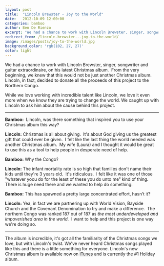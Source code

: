 ```yaml
---
layout: post
title:  "Lincoln Brewster - Joy to the World"
date:   2012-10-09 12:00:00
categories: bamboo 
author: Ben De Rienzo
excerpt: "We had a chance to work with Lincoln Brewster, singer, songwriter and guitar extraordinaire, on his latest Christmas album.  From the very beginning, we knew that this would not be just another Christmas album. Lincoln, in fact, decided to donate all the proceeds of this project to the Northern Congo."
redirect_from: /lincoln-brewster---joy-to-the-world/
image: /images/posts/joy-to-the-world.jpg
background_color: 'rgb(102, 27, 27)'
color: light
---
```


We had a chance to work with Lincoln Brewster, singer, songwriter and guitar extraordinaire, on his latest Christmas album.  From the very beginning, we knew that this would not be just another Christmas album. Lincoln, in fact, decided to donate all the proceeds of this project to the Northern Congo.

While we love working with incredible talent like Lincoln, we love it even more when we know they are trying to change the world. We caught up with Lincoln to ask him about the cause behind this project.

___

**Bamboo:**  Lincoln, was there something that inspired you to use your Christmas album this way?

**Lincoln:** Christmas is all about giving.  It's about God giving us the greatest gift that could ever be given.  I felt like the last thing the world needed was another Christmas album.  My wife (Laura) and I thought it would be great to use this as a tool to help people in desperate need of help.

**Bamboo:** Why the Congo?

**Lincoln:** The infant mortality rate is so high that families don't name their kids until they're 3 years old.  It's ridiculous.  I felt like it was one of those "whatever yoou do for the least of these you do unto me" kind of thing.  There is huge need there and we wanted to help do something.

**Bamboo:** This has spawned a pretty large concentrated effort, hasn't it?

**Lincoln:** Yea, in fact we are partnering up with World Vision, Bayside Church and the Covenant Denomination to try and make a difference.  The northern Congo was ranked 187 out of 187 as _the most underdeveloped and impoverished area in the world_.  I want to help and this project is one way we're doing so.

___

The album is incredible, it's got all the familiarity of the Christmas songs we love, but with Lincoln's twist. We've never heard Christmas songs played like this and there is a little something for everyone. Lincoln's new Christmas album is available now on [iTunes](http://itunes.apple.com/us/album/joy-to-the-world/id567136824) and is currently the #1 Holiday album.